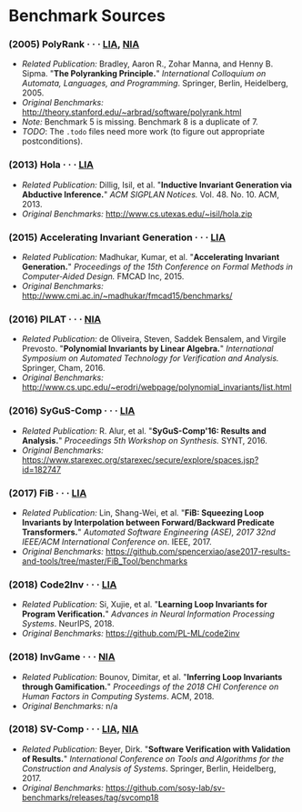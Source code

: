 # Benchmark Sources

### (2005) PolyRank &middot; &middot; &middot; [LIA](LIA/2005.ICALP_PolyRank), [NIA](NIA/2005.ICALP_PolyRank)
 - _Related Publication:_ Bradley, Aaron R., Zohar Manna, and Henny B. Sipma. "**The Polyranking Principle.**" _International Colloquium on Automata, Languages, and Programming_. Springer, Berlin, Heidelberg, 2005.
 - _Original Benchmarks:_ <http://theory.stanford.edu/~arbrad/software/polyrank.html>
 - _Note:_ Benchmark 5 is missing. Benchmark 8 is a duplicate of 7.
 - _TODO_: The `.todo` files need more work (to figure out appropriate postconditions).

### (2013) Hola &middot; &middot; &middot; [LIA](LIA/2013.OOPSLA_Hola)
- _Related Publication:_ Dillig, Isil, et al. "**Inductive Invariant Generation via Abductive Inference.**" _ACM SIGPLAN Notices._ Vol. 48. No. 10. ACM, 2013.
- _Original Benchmarks:_ <http://www.cs.utexas.edu/~isil/hola.zip>

### (2015) Accelerating Invariant Generation &middot; &middot; &middot; [LIA](LIA/2015.FMCAD_Acceleration)
- _Related Publication:_ Madhukar, Kumar, et al. "**Accelerating Invariant Generation.**" _Proceedings of the 15th Conference on Formal Methods in Computer-Aided Design._ FMCAD Inc, 2015.
- _Original Benchmarks:_ <http://www.cmi.ac.in/~madhukar/fmcad15/benchmarks/>

### (2016) PILAT &middot; &middot; &middot; [NIA](NIA/2016.ATVA_PILAT)
 - _Related Publication:_ de Oliveira, Steven, Saddek Bensalem, and Virgile Prevosto. "**Polynomial Invariants by Linear Algebra.**" _International Symposium on Automated Technology for Verification and Analysis._ Springer, Cham, 2016.
 - _Original Benchmarks:_ <http://www.cs.upc.edu/~erodri/webpage/polynomial_invariants/list.html>

### (2016) SyGuS-Comp &middot; &middot; &middot; [LIA](LIA/2016.SyGuS-Comp)
- _Related Publication:_ R. Alur, et al. "**SyGuS-Comp'16: Results and Analysis.**" _Proceedings 5th Workshop on Synthesis._ SYNT, 2016.
- _Original Benchmarks:_ <https://www.starexec.org/starexec/secure/explore/spaces.jsp?id=182747>

### (2017) FiB &middot; &middot; &middot; [LIA](LIA/2017.ASE_FiB)
- _Related Publication:_ Lin, Shang-Wei, et al. "**FiB: Squeezing Loop Invariants by Interpolation between Forward/Backward Predicate Transformers.**" _Automated Software Engineering (ASE), 2017 32nd IEEE/ACM International Conference on_. IEEE, 2017.
- _Original Benchmarks:_ <https://github.com/spencerxiao/ase2017-results-and-tools/tree/master/FiB_Tool/benchmarks>

### (2018) Code2Inv &middot; &middot; &middot; [LIA](LIA/2018.NeurIPS_Code2Inv)
- _Related Publication:_ Si, Xujie, et al. "**Learning Loop Invariants for Program Verification.**" _Advances in Neural Information Processing Systems_. NeurIPS, 2018.
- _Original Benchmarks:_ https://github.com/PL-ML/code2inv

### (2018) InvGame &middot; &middot; &middot; [NIA](NIA/2018.CHI_InvGame)
- _Related Publication:_ Bounov, Dimitar, et al. "**Inferring Loop Invariants through Gamification.**" _Proceedings of the 2018 CHI Conference on Human Factors in Computing Systems_. ACM, 2018.
- _Original Benchmarks:_ n/a

### (2018) SV-Comp &middot; &middot; &middot; [LIA](LIA/2018.SV-Comp), [NIA](NIA/2018.SV-Comp)
- _Related Publication:_ Beyer, Dirk. "**Software Verification with Validation of Results.**" _International Conference on Tools and Algorithms for the Construction and Analysis of Systems_. Springer, Berlin, Heidelberg, 2017.
- _Original Benchmarks:_ <https://github.com/sosy-lab/sv-benchmarks/releases/tag/svcomp18>
